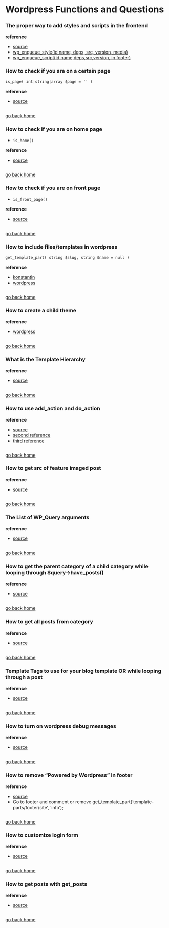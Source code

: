 # Wordpress Functions and Questions

[home]:#wordpress-functions-and-questions

### The proper way to add styles and scripts in the frontend

**reference**
- [source](https://codex.wordpress.org/Plugin_API/Action_Reference/wp_enqueue_scripts)
- [wp_enqueue_style(id name, deps, src, version, media)](https://developer.wordpress.org/reference/functions/wp_enqueue_style/)
- [wp_enqueue_script(id name,deps,src,version, in footer)](https://developer.wordpress.org/reference/functions/wp_enqueue_script/)

### How to check if you are on a certain page

`is_page( int|string|array $page = '' )`

**reference**
- [source](https://developer.wordpress.org/reference/functions/is_page/)

```php


```

[go back home][home]

### How to check if you are on  home page

- `is_home()`

**reference**
- [source](https://developer.wordpress.org/reference/functions/is_home/)


```php


```

[go back home][home]

### How to check if you are on front page

- `is_front_page()` 

**reference**
- [source](https://codex.wordpress.org/Function_Reference/is_front_page)


```php


```

[go back home][home]

### How to include files/templates in wordpress

`get_template_part( string $slug, string $name = null )`

**reference**
- [konstantin](https://konstantin.blog/2013/get_template_part/)
- [wordpress](https://developer.wordpress.org/reference/functions/get_template_part/)

```php


```

[go back home][home]

### How to create a child theme


**reference**
- [wordpress](https://codex.wordpress.org/Child_Themes)

```php


```

[go back home][home]

### What is the Template Hierarchy

**reference**
- [source](https://developer.wordpress.org/themes/basics/template-hierarchy/)

```php


```

[go back home][home]

### How to use add_action and do_action

**reference**
- [source](https://developer.wordpress.org/reference/functions/add_action/)
- [second reference](http://frumph.net/2010/06/14/understanding-do_action-and-add_action/)
- [third reference](http://wordpress.stackexchange.com/questions/99952/best-practice-way-to-implement-custom-sections-into-a-wordpress-theme/99958#99958)

```php


```

[go back home][home]

### How to get src of  feature imaged post

**reference**
- [source](https://codex.wordpress.org/Function_Reference/the_post_thumbnail_url)

```php


```

[go back home][home]

### The List of WP_Query arguments

**reference**
- [source](http://www.billerickson.net/code/wp_query-arguments/)

```php


```

[go back home][home]

### How to get the parent category of a child category while looping through $query->have_posts()

**reference**
- [source](http://www.wpbeginner.com/wp-themes/how-to-display-only-parent-category-in-your-wordpress-post-loop/)

```php


```

[go back home][home]

### How to get all posts from category

**reference**
- [source](http://wordpress.stackexchange.com/questions/4201/how-to-query-posts-by-category-and-tag)

```php


```

[go back home][home]

### Template Tags to use for your blog template OR while looping through a post

**reference**
- [source](https://codex.wordpress.org/Template_Tags)


```php


```

[go back home][home]

### How to turn on wordpress debug messages

**reference**
- [source](https://codex.wordpress.org/Debugging_in_WordPress)


```php


```

[go back home][home]

### How to remove “Powered by Wordpress” in footer

**reference**
- [source](http://www.wpbeginner.com/wp-themes/how-to-remove-the-powered-by-wordpress-footer-links/)
- Go to footer and comment or remove get_template_part(‘template-parts/footer/site’, ‘info’);


```php


```

[go back home][home]

### How to customize login form

**reference**
- [source](https://codex.wordpress.org/Customizing_the_Login_Form)


```php


```

[go back home][home]

### How to get posts with get_posts

**reference**
- [source](https://codex.wordpress.org/Template_Tags/get_posts)


```php


```

[go back home][home]
